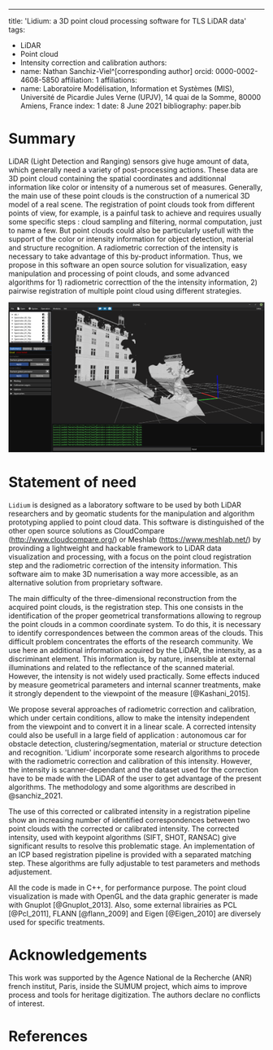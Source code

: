 ---
title: 'Lidium: a 3D point cloud processing software for TLS LiDAR data'
tags:
  - LiDAR
  - Point cloud
  - Intensity correction and calibration
authors:
  - name: Nathan Sanchiz-Viel^[corresponding author]
    orcid: 0000-0002-4608-5850
    affiliation: 1
affiliations:
 - name: Laboratoire Modélisation, Information et Systèmes (MIS), Université de Picardie Jules Verne (UPJV), 14 quai de la Somme, 80000 Amiens, France
   index: 1
date: 8 June 2021
bibliography: paper.bib


# Summary

LiDAR (Light Detection and Ranging) sensors give huge amount of data, which generally need a variety of post-processing actions. These data are 3D point cloud containing the spatial coordinates and additionnal information like color or intensity of a numerous set of measures. Generally, the main use of these point clouds is the construction of a numerical 3D model of a real scene. The registration of point clouds took from different points of view, for example, is a painful task to achieve and requires usually some specific steps : cloud sampling and filtering, normal computation, just to name a few. But point clouds could also be particularly usefull with the support of the color or intensity information for object detection, material and structure recognition. A radiometric correction of the intensity is necessary to take advantage of this by-product information. Thus, we propose in this software an open source solution for visualization, easy manipulation and processing of point clouds, and some advanced algorithms for 1) radiometric correcttion of the the intensity information, 2) pairwise registration of multiple point cloud using different strategies.

![Point cloud of a sculpture of Niki de Saint Phalle, Angers, France.](image/figure.png)


# Statement of need

`Lidium` is designed as a laboratory software to be used by both LiDAR researchers and by geomatic students for the manipulation and algorithm prototyping applied to point cloud data. This software is distinguished of the other open source solutions as CloudCompare (http://www.cloudcompare.org/) or Meshlab (https://www.meshlab.net/) by provinding a lightweight and hackable framework to LiDAR data visualization and processing, with a focus on the point cloud registration step and the radiometric correction of the intensity information. This software aim to make 3D numerisation a way more accessible, as an alternative solution from proprietary software.

The main difficulty of the three-dimensional reconstruction from the acquired point clouds, is the registration step. This one consists in the identification of the proper geometrical transformations allowing to regroup the point clouds in a common coordinate system. To do this, it is necessary to identify correspondences between the common areas of the clouds. This difficult problem concentrates the efforts of the research community. We use here an additional information acquired by the LiDAR, the intensity, as a discriminant element. This information is, by nature, insensible at external illuminations and related to the reflectance of the scanned material. However, the intensity is not widely used practically. Some effects induced by measure geometrical parameters and internal scanner treatments, make it strongly dependent to the viewpoint of the measure [@Kashani_2015]. 

We propose several approaches of radiometric correction and calibration, which under certain conditions, allow to make the intensity independent from the viewpoint and to convert it in a linear scale. A corrected intensity could also be usefull in a large field of application : autonomous car for obstacle detection, clustering/segmentation, material or structure detection and recognition. 'Lidium' incorporate some research algorithms to procede with the radiometric correction and calibration of this intensity. However, the intensity is scanner-dependant and the dataset used for the correction have to be made with the LiDAR of the user to get advantage of the present algorithms. The methodology and some algorithms are described in @sanchiz_2021.

The use of this corrected or calibrated intensity in a registration pipeline show an increasing number of identified correspondences between two point clouds with the corrected or calibrated intensity. The corrected intensity, used with keypoint algorithms (SIFT, SHOT, RANSAC) give significant results to resolve this problematic stage. An implementation of an ICP based registration pipeline is provided with a separated matching step. These algorithms are fully adjustable to test parameters and methods adjustement. 

All the code is made in C++, for performance purpose. The point cloud visualization is made with OpenGL and the data graphic generater is made with Gnuplot [@Gnuplot_2013]. Also, some external librairies as PCL [@Pcl_2011], FLANN [@flann_2009] and Eigen [@Eigen_2010] are diversely used for specific treatments.


# Acknowledgements

This work was supported by the Agence National de la Recherche (ANR) french institut, Paris, inside the SUMUM project, which aims to improve process and tools for heritage digitization. The authors declare no conflicts of interest.


# References
